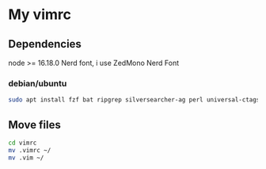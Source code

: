 # My vimrc

## Dependencies
node >= 16.18.0
Nerd font, i use ZedMono Nerd Font

### debian/ubuntu
```bash
sudo apt install fzf bat ripgrep silversearcher-ag perl universal-ctags git curl
```

## Move files
```bash
cd vimrc
mv .vimrc ~/
mv .vim ~/
```

